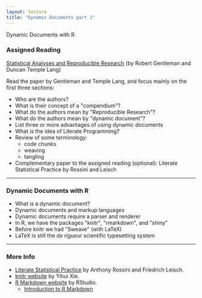 ```yaml
---
layout: lecture
title: "Dynamic Documents part 1"
---
```


<p class="message">
  Dynamic Documents with R
</p>


### Assigned Reading

<a href="http://biostats.bepress.com/bioconductor/paper2/" target="_blank"><i class="fa fa-newspaper-o" aria-hidden="true"></i> Statistical Analyses and Reproducible Research</a> (by Robert Gentleman and Duncan Temple Lang)

Read the paper by Gentleman and Temple Lang, and focus mainly on the first
three sections:

- Who are the authors?
- What is their concept of a "compendium"?
- What do the authors mean by "Reproducible Research"?
- What do the authors mean by "dynamic document"?
- List three or more advantages of using dynamic documents
- What is the idea of Literate Programming?
- Review of some terminology: 
	+ code chunks
	+ weaving
	+ tangling 
- Complementary paper to the assigned reading (optional):
Literate Statistical Practice by Rossini and Leisch

-----


### Dynamic Documents with R

- What is a dynamic document?
- Dynamic documents and markup languages
- Dynamic documents require a parser and renderer
- In R, we have the packages "knitr", "rmarkdown", and "shiny"
- Before knitr we had "Sweave" (with LaTeX)
- LaTeX is still the _de rigueur_ scientific typesetting system


-----

<h3>
	<span class="fa fa-info-circle fa-lg main-list-item-icon"></span>
	More Info
</h3>

- [Literate Statistical Practice](http://biostats.bepress.com/uwbiostat/paper194/) by Anthony Rossini and Friedrich Leisch.
- [knitr website](http://yihui.name/knitr/) by Yihui Xie.
- [R Markdown website](http://rmarkdown.rstudio.com/) by RStudio.
	+ [Introduction to R Markdown](http://rmarkdown.rstudio.com/articles_intro.html)
	